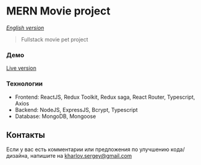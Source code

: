 # MERN Movie project

*[English version](README.en.md)*

> Fullstack movie pet project

### Демо
[Live version](https://l1nks-movie.herokuapp.com/)

### Технологии
* Frontend: ReactJS, Redux Toolkit, Redux saga, React Router, Typescript, Axios
* Backend: NodeJS, ExpressJS, Bcrypt, Typescript
* Database: MongoDB, Mongoose

## Контакты

Если у вас есть комментарии или предложения по улучшению кода/дизайна, напишите на [kharlov.sergey@gmail.com](mailto:kharlov.sergey@gmail.com) 

